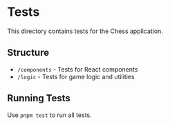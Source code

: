 # Tests

This directory contains tests for the Chess application.

## Structure

- `/components` - Tests for React components
- `/logic` - Tests for game logic and utilities

## Running Tests

Use `pnpm test` to run all tests.
